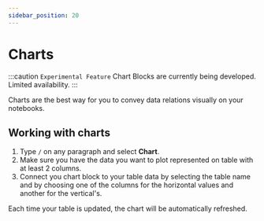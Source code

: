 ```yaml
---
sidebar_position: 20
---
```


# Charts

:::caution `Experimental Feature`
Chart Blocks are currently being developed. Limited availability.
:::

Charts are the best way for you to convey data relations visually on your notebooks.

## Working with charts

1. Type `/` on any paragraph and select **Chart**.
2. Make sure you have the data you want to plot represented on table with at least 2 columns.
3. Connect you chart block to your table data by selecting the table name and by choosing one of the columns for the horizontal values and another for the vertical's.

Each time your table is updated, the chart will be automatically refreshed.
